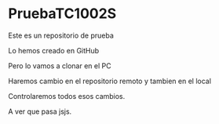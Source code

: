 # PruebaTC1002S

Este es un repositorio de prueba

Lo hemos creado en GitHub 

Pero lo vamos a clonar en el PC 

Haremos cambio en el repositorio remoto y tambien en el local

Controlaremos todos esos cambios.

A ver que pasa jsjs.
